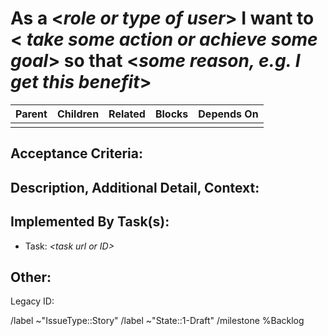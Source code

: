 <!-- 
	story.md
	Version 1.0
	This is a GitLab Issue description template to be used to create a user story
	
	Derive a unique Title from the User Story Statement below. 
-->


As a \<*role or type of user*\> I want to \< *take some action or achieve some goal*\> so that \<*some reason, e.g. I get this benefit*\>
=======================================================================

| **Parent** | **Children** | **Related** | **Blocks** | **Depends On** |
|------------|--------------|-------------|------------|----------------|
|            |              |             |            |                |


Acceptance Criteria:
--------------------


Description, Additional Detail, Context:
---------------------------------------


Implemented By Task(s): 
-----------------------
- Task: *\<task url or ID\>*


Other:
-----------
Legacy ID: 

<!--
	- ID: Issues ID assigned by GitLab
	- Owner (Author): Use the GitLab Assignee
		- Note: There should be only 1 owner of a story
	- Complexity: Use the GitLab Issue Weight
		- Filled in by development team
-->                                     

/label ~"IssueType::Story"
/label ~"State::1-Draft"
/milestone %Backlog
